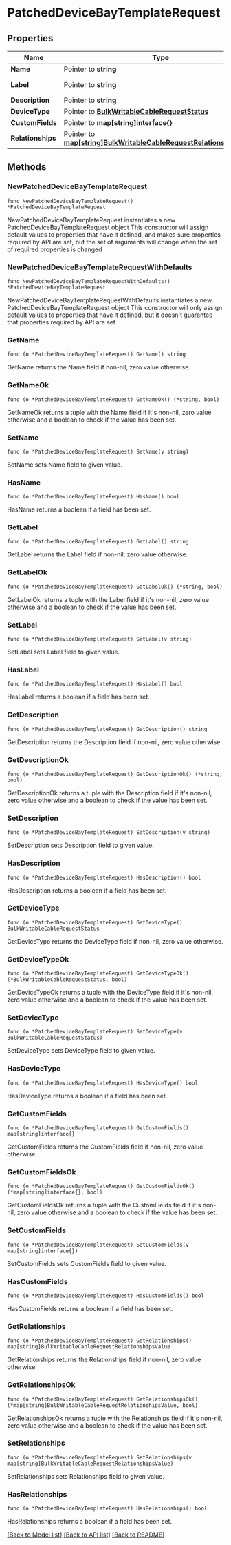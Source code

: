 # PatchedDeviceBayTemplateRequest

## Properties

Name | Type | Description | Notes
------------ | ------------- | ------------- | -------------
**Name** | Pointer to **string** |  | [optional] 
**Label** | Pointer to **string** | Physical label | [optional] 
**Description** | Pointer to **string** |  | [optional] 
**DeviceType** | Pointer to [**BulkWritableCableRequestStatus**](BulkWritableCableRequestStatus.md) |  | [optional] 
**CustomFields** | Pointer to **map[string]interface{}** |  | [optional] 
**Relationships** | Pointer to [**map[string]BulkWritableCableRequestRelationshipsValue**](BulkWritableCableRequestRelationshipsValue.md) |  | [optional] 

## Methods

### NewPatchedDeviceBayTemplateRequest

`func NewPatchedDeviceBayTemplateRequest() *PatchedDeviceBayTemplateRequest`

NewPatchedDeviceBayTemplateRequest instantiates a new PatchedDeviceBayTemplateRequest object
This constructor will assign default values to properties that have it defined,
and makes sure properties required by API are set, but the set of arguments
will change when the set of required properties is changed

### NewPatchedDeviceBayTemplateRequestWithDefaults

`func NewPatchedDeviceBayTemplateRequestWithDefaults() *PatchedDeviceBayTemplateRequest`

NewPatchedDeviceBayTemplateRequestWithDefaults instantiates a new PatchedDeviceBayTemplateRequest object
This constructor will only assign default values to properties that have it defined,
but it doesn't guarantee that properties required by API are set

### GetName

`func (o *PatchedDeviceBayTemplateRequest) GetName() string`

GetName returns the Name field if non-nil, zero value otherwise.

### GetNameOk

`func (o *PatchedDeviceBayTemplateRequest) GetNameOk() (*string, bool)`

GetNameOk returns a tuple with the Name field if it's non-nil, zero value otherwise
and a boolean to check if the value has been set.

### SetName

`func (o *PatchedDeviceBayTemplateRequest) SetName(v string)`

SetName sets Name field to given value.

### HasName

`func (o *PatchedDeviceBayTemplateRequest) HasName() bool`

HasName returns a boolean if a field has been set.

### GetLabel

`func (o *PatchedDeviceBayTemplateRequest) GetLabel() string`

GetLabel returns the Label field if non-nil, zero value otherwise.

### GetLabelOk

`func (o *PatchedDeviceBayTemplateRequest) GetLabelOk() (*string, bool)`

GetLabelOk returns a tuple with the Label field if it's non-nil, zero value otherwise
and a boolean to check if the value has been set.

### SetLabel

`func (o *PatchedDeviceBayTemplateRequest) SetLabel(v string)`

SetLabel sets Label field to given value.

### HasLabel

`func (o *PatchedDeviceBayTemplateRequest) HasLabel() bool`

HasLabel returns a boolean if a field has been set.

### GetDescription

`func (o *PatchedDeviceBayTemplateRequest) GetDescription() string`

GetDescription returns the Description field if non-nil, zero value otherwise.

### GetDescriptionOk

`func (o *PatchedDeviceBayTemplateRequest) GetDescriptionOk() (*string, bool)`

GetDescriptionOk returns a tuple with the Description field if it's non-nil, zero value otherwise
and a boolean to check if the value has been set.

### SetDescription

`func (o *PatchedDeviceBayTemplateRequest) SetDescription(v string)`

SetDescription sets Description field to given value.

### HasDescription

`func (o *PatchedDeviceBayTemplateRequest) HasDescription() bool`

HasDescription returns a boolean if a field has been set.

### GetDeviceType

`func (o *PatchedDeviceBayTemplateRequest) GetDeviceType() BulkWritableCableRequestStatus`

GetDeviceType returns the DeviceType field if non-nil, zero value otherwise.

### GetDeviceTypeOk

`func (o *PatchedDeviceBayTemplateRequest) GetDeviceTypeOk() (*BulkWritableCableRequestStatus, bool)`

GetDeviceTypeOk returns a tuple with the DeviceType field if it's non-nil, zero value otherwise
and a boolean to check if the value has been set.

### SetDeviceType

`func (o *PatchedDeviceBayTemplateRequest) SetDeviceType(v BulkWritableCableRequestStatus)`

SetDeviceType sets DeviceType field to given value.

### HasDeviceType

`func (o *PatchedDeviceBayTemplateRequest) HasDeviceType() bool`

HasDeviceType returns a boolean if a field has been set.

### GetCustomFields

`func (o *PatchedDeviceBayTemplateRequest) GetCustomFields() map[string]interface{}`

GetCustomFields returns the CustomFields field if non-nil, zero value otherwise.

### GetCustomFieldsOk

`func (o *PatchedDeviceBayTemplateRequest) GetCustomFieldsOk() (*map[string]interface{}, bool)`

GetCustomFieldsOk returns a tuple with the CustomFields field if it's non-nil, zero value otherwise
and a boolean to check if the value has been set.

### SetCustomFields

`func (o *PatchedDeviceBayTemplateRequest) SetCustomFields(v map[string]interface{})`

SetCustomFields sets CustomFields field to given value.

### HasCustomFields

`func (o *PatchedDeviceBayTemplateRequest) HasCustomFields() bool`

HasCustomFields returns a boolean if a field has been set.

### GetRelationships

`func (o *PatchedDeviceBayTemplateRequest) GetRelationships() map[string]BulkWritableCableRequestRelationshipsValue`

GetRelationships returns the Relationships field if non-nil, zero value otherwise.

### GetRelationshipsOk

`func (o *PatchedDeviceBayTemplateRequest) GetRelationshipsOk() (*map[string]BulkWritableCableRequestRelationshipsValue, bool)`

GetRelationshipsOk returns a tuple with the Relationships field if it's non-nil, zero value otherwise
and a boolean to check if the value has been set.

### SetRelationships

`func (o *PatchedDeviceBayTemplateRequest) SetRelationships(v map[string]BulkWritableCableRequestRelationshipsValue)`

SetRelationships sets Relationships field to given value.

### HasRelationships

`func (o *PatchedDeviceBayTemplateRequest) HasRelationships() bool`

HasRelationships returns a boolean if a field has been set.


[[Back to Model list]](../README.md#documentation-for-models) [[Back to API list]](../README.md#documentation-for-api-endpoints) [[Back to README]](../README.md)


